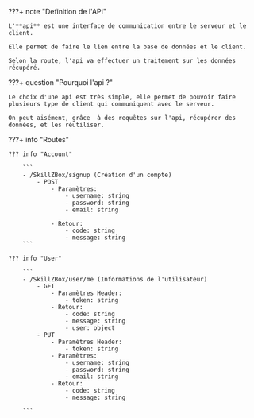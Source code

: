 ???+ note "Definition de l'API"

    L'**api** est une interface de communication entre le serveur et le client.
    
    Elle permet de faire le lien entre la base de données et le client.

    Selon la route, l'api va effectuer un traitement sur les données récupéré.


???+ question "Pourquoi l'api ?"
    
    Le choix d'une api est très simple, elle permet de pouvoir faire plusieurs type de client qui communiquent avec le serveur.
    
    On peut aisément, grâce  à des requêtes sur l'api, récupérer des données, et les réutiliser.

???+ info "Routes"

    ??? info "Account"
    
        ```
        - /SkillZBox/signup (Création d'un compte)
            - POST
                - Paramètres:
                    - username: string
                    - password: string
                    - email: string
    
                - Retour:
                    - code: string
                    - message: string
        ```
    
    ??? info "User"

        ```
        - /SkillZBox/user/me (Informations de l'utilisateur)
            - GET
                - Paramètres Header:
                    - token: string
                - Retour:
                    - code: string
                    - message: string
                    - user: object
            - PUT
                - Paramètres Header:
                    - token: string
                - Paramètres:
                    - username: string
                    - password: string
                    - email: string
                - Retour:
                    - code: string
                    - message: string

        ```
